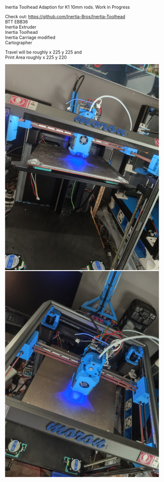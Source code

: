 Inertia Toolhead Adaption for K1 10mm rods. Work in Progress <br>

Check out: https://github.com/Inertia-Bros/Inertia-Toolhead <br>
BTT EBB36 <br>
Inertia Extruder <br>
Inertia Toolhead <br>
Inertia Carriage modified <br>
Cartographer<br>

Travel will be roughly x 225 y 225 and <br>
Print Area roughly x 225 y 220 <br>

![K1 Inertia Toolhead](https://github.com/Sesaita/BabyK1/blob/main/WIP%20Inertia%20Toolhead%20K1/IMG_20250828_154139582.jpg) 
![K1 Inertia Toolhead](https://github.com/Sesaita/BabyK1/blob/main/WIP%20Inertia%20Toolhead%20K1/IMG_20250828_154150101.jpg) 
